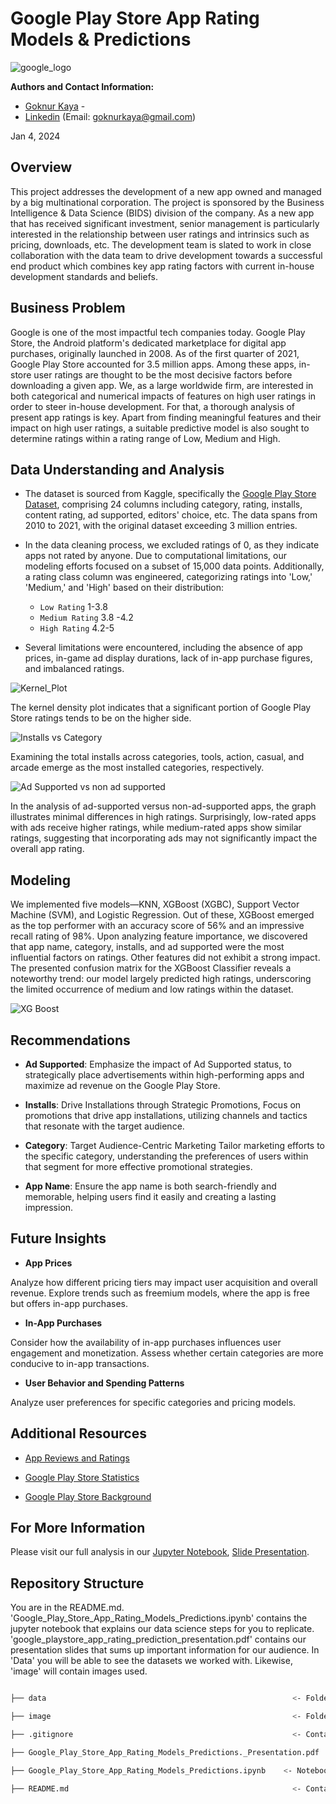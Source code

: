 # Google Play Store App Rating Models & Predictions 
![google_logo](image/google-play-badge.png)

**Authors and Contact Information:** 
- [Goknur Kaya](https://github.com/GoknurK) - 
- [Linkedin](https://www.linkedin.com/in/goknurk/) (Email: goknurkaya@gmail.com)

Jan 4, 2024

## Overview
This project addresses the development of a new app owned and managed by a big multinational corporation. The project is sponsored by the Business Intelligence & Data Science (BIDS) division of the company. As a new app that has received significant investment, senior management is particularly interested in the relationship between user ratings and intrinsics such as pricing, downloads, etc. The development team is slated to work in close collaboration with the data team to drive development towards a successful end product which combines key app rating factors with current in-house development standards and beliefs.


## Business Problem

Google is one of the most impactful tech companies today. Google Play Store, the Android platform's dedicated marketplace for digital app purchases, originally launched in 2008. As of the first quarter of 2021, Google Play Store accounted for 3.5 million apps. Among these apps, in-store user ratings are thought to be the most decisive factors before downloading a given app. We, as a large worldwide firm, are interested in both categorical and numerical impacts of features on high user ratings in order to steer in-house development. For that, a thorough  analysis of present app ratings is key. Apart from finding meaningful features and their impact on high user ratings,  a suitable predictive model is also sought to determine  ratings within a rating range of Low, Medium and High.

## Data Understanding and Analysis


- The dataset is sourced from Kaggle, specifically the [Google Play Store Dataset](https://www.kaggle.com/datasets/gauthamp10/google-playstore-apps/data), comprising 24 columns including category, rating, installs, content rating, ad supported, editors' choice, etc. The data spans from 2010 to 2021, with the original dataset exceeding 3 million entries.


- In the data cleaning process, we excluded ratings of 0, as they indicate apps not rated by anyone. Due to computational limitations, our modeling efforts focused on a subset of 15,000 data points. Additionally, a rating class column was engineered, categorizing ratings into 'Low,' 'Medium,' and 'High' based on their distribution: 

     - `Low Rating` 1-3.8 
     - `Medium Rating` 3.8 -4.2
     - `High Rating` 4.2-5

- Several limitations were encountered, including the absence of app prices, in-game ad display durations, lack of in-app purchase figures, and imbalanced ratings.

![Kernel_Plot](image/kernel_plot.png)

The kernel density plot indicates that a significant portion of Google Play Store ratings tends to be on the higher side.

![Installs vs Category](image/top_5_categories_by_total_installs.jpeg)

Examining the total installs across categories, tools, action, casual, and arcade emerge as the most installed categories, respectively.

![Ad Supported vs non ad supported](image/rating_for_ad_vs_non_add.png)


In the analysis of ad-supported versus non-ad-supported apps, the graph illustrates minimal differences in high ratings. Surprisingly, low-rated apps with ads receive higher ratings, while medium-rated apps show similar ratings, suggesting that incorporating ads may not significantly impact the overall app rating.

## Modeling

We implemented five models—KNN, XGBoost (XGBC), Support Vector Machine (SVM), and Logistic Regression. Out of these, XGBoost emerged as the top performer with an accuracy score of 56% and an impressive recall rating of 98%. Upon analyzing feature importance, we discovered that app name, category, installs, and ad supported were the most influential factors on ratings. Other features did not exhibit a strong impact. The presented confusion matrix for the XGBoost Classifier reveals a noteworthy trend: our model largely predicted high ratings, underscoring the limited occurrence of medium and low ratings within the dataset.

![XG Boost](image/xg_boost.png)

## Recommendations

- **Ad Supported**: Emphasize the impact of Ad Supported status, to strategically place advertisements within high-performing apps and maximize ad revenue on the Google Play Store.

- **Installs**: Drive Installations through Strategic Promotions, Focus on promotions that drive app installations, utilizing channels and tactics that resonate with the target audience.

- **Category**: Target Audience-Centric Marketing
Tailor marketing efforts to the specific category, understanding the preferences of users within that segment for more effective promotional strategies.

- **App Name**: Ensure the app name is both search-friendly and memorable, helping users find it easily and creating a lasting impression.


## Future Insights

- **App Prices**

Analyze how different pricing tiers may impact user acquisition and overall revenue. Explore trends such as freemium models, where the app is free but offers in-app purchases.

- **In-App Purchases**

Consider how the availability of in-app purchases influences user engagement and monetization. Assess whether certain categories are more conducive to in-app transactions.

- **User Behavior and Spending Patterns**

Analyze user preferences for specific categories and pricing models. 

## Additional Resources

- [App Reviews and Ratings](https://appradar.com/academy/app-reviews-and-ratings/google-play-ratings-and-reviews)

- [Google Play Store Statistics](https://appinventiv.com/blog/google-play-store-statistics/)

- [Google Play Store Background](https://en.wikipedia.org/wiki/Google_Play#:~:text=Google%20Play%20was%20launched%20on,for%20each%20of%20the%20services.)

## For More Information 

Please visit our full analysis in our [Jupyter Notebook](Google_Play_Store_App_Rating_Models_Predictions.ipynb), [Slide Presentation](Google_Play_Store_App_Rating_Models_Predictions.pdf).
## Repository Structure

You are in the README.md. 'Google_Play_Store_App_Rating_Models_Predictions.ipynb' contains the jupyter notebook that explains our data science steps for you to replicate. 'google_playstore_app_rating_prediction_presentation.pdf' contains our presentation slides that sums up important information for our audience. In 'Data' you will be able to see the datasets we worked with. Likewise, 'image' will contain images used.

```bash

├── data                                                       <- Folder consisting dataset used in this project

├── image                                                      <- Folder consisting images used in this project

├── .gitignore                                                 <- Contains list of files ignored from GitHub

├── Google_Play_Store_App_Rating_Models_Predictions._Presentation.pdf    <- Slide Presentation of the project

├── Google_Play_Store_App_Rating_Models_Predictions.ipynb    <- Notebook of the project

├── README.md                                                  <- Contains README file consisting summary of the project
